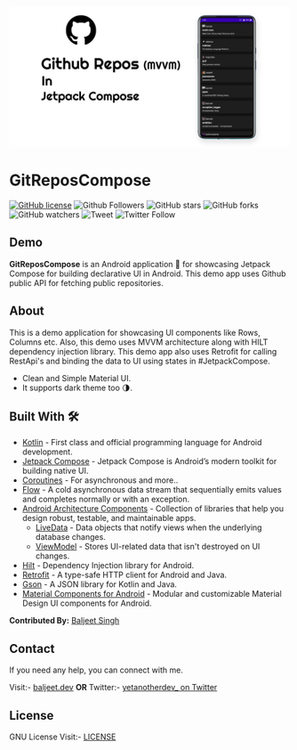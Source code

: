 ![](https://github.com/iambaljeet/GitReposCompose/blob/master/art/gitComposeUI.png)

# GitReposCompose

[![GitHub license](https://img.shields.io/github/license/iambaljeet/GitReposCompose)](LICENSE)
![Github Followers](https://img.shields.io/github/followers/iambaljeet?label=Follow&style=social)
![GitHub stars](https://img.shields.io/github/stars/iambaljeet/GitReposCompose)
![GitHub forks](https://img.shields.io/github/forks/iambaljeet/GitReposCompose)
![GitHub watchers](https://img.shields.io/github/watchers/iambaljeet/GitReposCompose?style=social)
![Tweet](	https://img.shields.io/twitter/url?url=https%3A%2F%2Fgithub.com%2Fiambaljeet%2FGitReposCompose)
![Twitter Follow](https://img.shields.io/twitter/follow/yetanotherdev_?label=Follow&style=social)

## Demo
**GitReposCompose** is an Android application 📱 for showcasing Jetpack Compose for building declarative UI in Android. This demo app uses Github public API for fetching public repositories.

## About
This is a demo application for showcasing UI components like Rows, Columns etc. Also, this demo uses MVVM architecture along with HILT dependency injection library. This demo app also uses Retrofit for calling RestApi's and binding the data to UI using states in #JetpackCompose.
- Clean and Simple Material UI.
- It supports dark theme too 🌗.

## Built With 🛠
- [Kotlin](https://kotlinlang.org/) - First class and official programming language for Android development.
- [Jetpack Compose](https://developer.android.com/jetpack/compose) - Jetpack Compose is Android’s modern toolkit for building native UI.
- [Coroutines](https://kotlinlang.org/docs/reference/coroutines-overview.html) - For asynchronous and more..
- [Flow](https://kotlin.github.io/kotlinx.coroutines/kotlinx-coroutines-core/kotlinx.coroutines.flow/-flow/) - A cold asynchronous data stream that sequentially emits values and completes normally or with an exception.
- [Android Architecture Components](https://developer.android.com/topic/libraries/architecture) - Collection of libraries that help you design robust, testable, and maintainable apps.
  - [LiveData](https://developer.android.com/topic/libraries/architecture/livedata) - Data objects that notify views when the underlying database changes.
  - [ViewModel](https://developer.android.com/topic/libraries/architecture/viewmodel) - Stores UI-related data that isn't destroyed on UI changes. 
- [Hilt](https://developer.android.com/training/dependency-injection/hilt-android) - Dependency Injection library for Android.
- [Retrofit](https://square.github.io/retrofit/) - A type-safe HTTP client for Android and Java.
- [Gson](https://github.com/google/gson) - A JSON library for Kotlin and Java.
- [Material Components for Android](https://github.com/material-components/material-components-android) - Modular and customizable Material Design UI components for Android.

**Contributed By:** [Baljeet Singh](https://github.com/iambaljeet/)

## Contact
If you need any help, you can connect with me.

Visit:- [baljeet.dev](https://baljeet.dev)
**OR**
Twitter:- [yetanotherdev_ on Twitter](https://twitter.com/yetanotherdev_)

## License

GNU License Visit:- [LICENSE](https://github.com/iambaljeet/GitReposCompose/blob/master/LICENSE)

